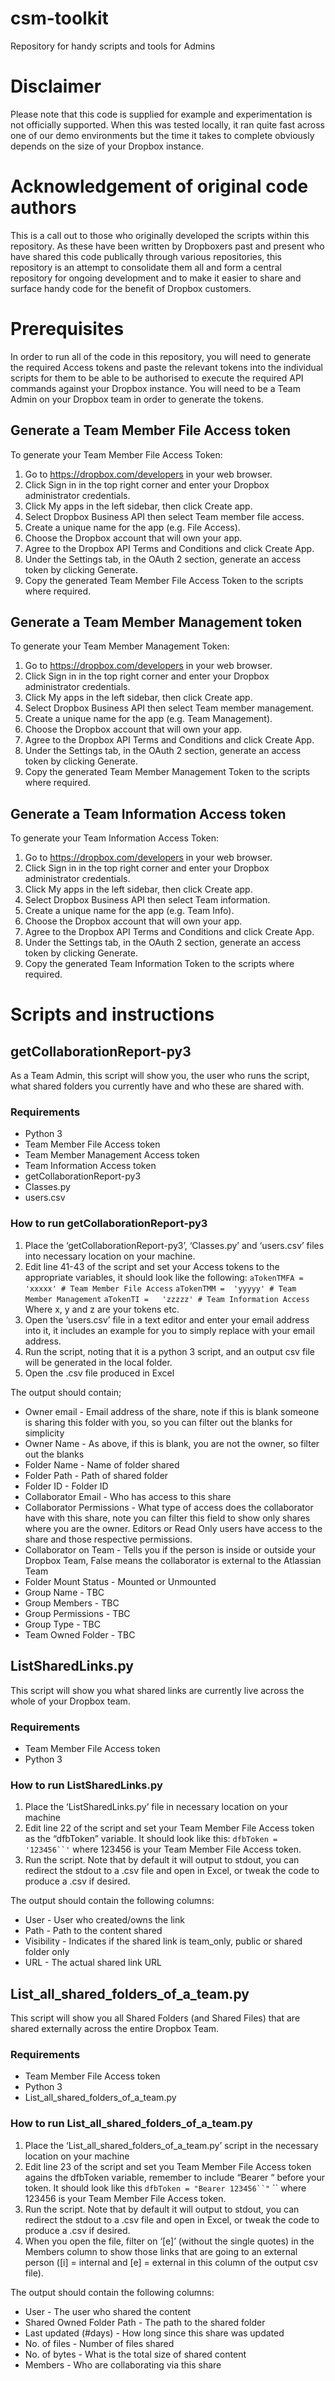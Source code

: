 # csm-toolkit
Repository for handy scripts and tools for Admins

# Disclaimer
Please note that this code is supplied for example and experimentation is not officially supported. When this was tested locally, it ran quite fast across one of our demo environments but the time it takes to complete obviously depends on the size of your Dropbox instance.

# Acknowledgement of original code authors
This is a call out to those who originally developed the scripts within this repository. As these have been written by Dropboxers past and present who have shared this code publically through various repositories, this repository is an attempt to consolidate them all and form a central repository for ongoing development and to make it easier to share and surface handy code for the benefit of Dropbox customers.

# Prerequisites
In order to run all of the code in this repository, you will need to generate the required Access tokens and paste the relevant tokens into the individual scripts for them to be able to be authorised to execute the required API commands against your Dropbox instance. You will need to be a Team Admin on your Dropbox team in order to generate the tokens.

## Generate a Team Member File Access token

To generate your Team Member File Access Token:

1. Go to https://dropbox.com/developers in your web browser.
2. Click Sign in in the top right corner and enter your Dropbox administrator credentials.
3. Click My apps in the left sidebar, then click Create app.
4. Select Dropbox Business API then select Team member file access.
5. Create a unique name for the app (e.g. <CompanyName> File Access).
6. Choose the Dropbox account that will own your app.
7. Agree to the Dropbox API Terms and Conditions and click Create App.
8. Under the Settings tab, in the OAuth 2 section, generate an access token by clicking Generate.
9. Copy the generated Team Member File Access Token to the scripts where required.

## Generate a Team Member Management token

To generate your Team Member Management Token:

1. Go to https://dropbox.com/developers in your web browser.
2. Click Sign in in the top right corner and enter your Dropbox administrator credentials.
3. Click My apps in the left sidebar, then click Create app.
4. Select Dropbox Business API then select Team member management.
5. Create a unique name for the app (e.g. <CompanyName> Team Management).
6. Choose the Dropbox account that will own your app.
7. Agree to the Dropbox API Terms and Conditions and click Create App.
8. Under the Settings tab, in the OAuth 2 section, generate an access token by clicking Generate.
9. Copy the generated Team Member Management Token to the scripts where required.

## Generate a Team Information Access token

To generate your Team Information Access Token:

1. Go to https://dropbox.com/developers in your web browser.
2. Click Sign in in the top right corner and enter your Dropbox administrator credentials.
3. Click My apps in the left sidebar, then click Create app.
4. Select Dropbox Business API then select Team information.
5. Create a unique name for the app (e.g. <CompanyName> Team Info).
6. Choose the Dropbox account that will own your app.
7. Agree to the Dropbox API Terms and Conditions and click Create App.
8. Under the Settings tab, in the OAuth 2 section, generate an access token by clicking Generate.
9. Copy the generated Team Information Token to the scripts where required.


# Scripts and instructions
## getCollaborationReport-py3
As a Team Admin, this script will show you, the user who runs the script, what shared folders you currently have and who these are shared with.

### Requirements
  - Python 3
  - Team Member File Access token
  - Team Member Management Access token
  - Team Information Access token
  - getCollaborationReport-py3
  - Classes.py
  - users.csv

### How to run getCollaborationReport-py3

1. Place the ‘getCollaborationReport-py3’,  ‘Classes.py’ and ‘users.csv’ files into necessary location on your machine.
2. Edit line 41-43 of the script and set your Access tokens  to the appropriate variables, it should look like the following:
    `aTokenTMFA = 'xxxxx' # Team Member File Access`
    `aTokenTMM =  'yyyyy' # Team Member Management` 
    `aTokenTI =   'zzzzz' # Team Information Access`
    Where x, y and z are your tokens etc.
3. Open the ‘users.csv’ file in a text editor and enter your email address into it, it includes an example for you to simply replace with your email address.
4. Run the script, noting that it is a python 3 script, and an output csv file will be generated in the local folder.
5. Open the .csv file produced in Excel

The output should contain;
- Owner email - Email address of the share, note if this is blank someone is sharing this folder with you, so you can filter out the blanks for simplicity
- Owner Name - As above, if this is blank, you are not the owner, so filter out the blanks
- Folder Name - Name of folder shared
- Folder Path - Path of shared folder
- Folder ID - Folder ID
- Collaborator Email - Who has access to this share
- Collaborator Permissions - What type of access does the collaborator have with this share, note you can filter this field to show only shares where you are the owner. Editors or Read Only users have access to the share and those respective permissions.
- Collaborator on Team - Tells you if the person is inside or outside your Dropbox Team, False means the collaborator is external to the Atlassian Team
- Folder Mount Status - Mounted or Unmounted
- Group Name - TBC
- Group Members - TBC
- Group Permissions - TBC
- Group Type - TBC
- Team Owned Folder - TBC

## ListSharedLinks.py
This script will show you what shared links are currently live across the whole of your Dropbox team.

### Requirements
- Team Member File Access token
- Python 3

### How to run ListSharedLinks.py

1. Place the ‘ListSharedLinks.py’ file in necessary location on your machine
2. Edit line 22 of the script and set your Team Member File Access token as the “dfbToken” variable. It should look like this:  `dfbToken = '123456``'` where 123456 is your Team Member File Access token.
3. Run the script. Note that by default it will output to stdout, you can redirect the stdout to a .csv file and open in Excel, or tweak the code to produce a .csv if desired.

The output should contain the following columns:
- User - User who created/owns the link
- Path - Path to the content shared
- Visibility - Indicates if the shared link is team_only, public or shared folder only
- URL - The actual shared link URL

## List_all_shared_folders_of_a_team.py
This script will show you all Shared Folders (and Shared Files) that are shared externally across the entire Dropbox Team.

### Requirements
- Team Member File Access token
- Python 3
- List_all_shared_folders_of_a_team.py

### How to run List_all_shared_folders_of_a_team.py

1. Place the ‘List_all_shared_folders_of_a_team.py’ script in the necessary location on your machine
2. Edit line 23 of the script and set you Team Member File Access token agains the dfbToken variable, remember to include “Bearer “ before your token. 
    It should look like this  `dfbToken = "Bearer 123456``"` `` where 123456 is your Team Member File Access token.
3. Run the script. Note that by default it will output to stdout, you can redirect the stdout to a .csv file and open in Excel, or tweak the code to produce a .csv if desired.
4. When you open the file, filter on ‘[e]’ (without the single quotes) in the Members column to show those links that are going to an external person ([i] = internal and [e] = external in this column of the output csv file).

The output should contain the following columns:
- User - The user who shared the content 
- Shared Owned Folder Path - The path to the shared folder
- Last updated (#days) - How long since this share was updated
- No. of files - Number of files shared
- No. of bytes - What is the total size of shared content
- Members - Who are collaborating via this share
